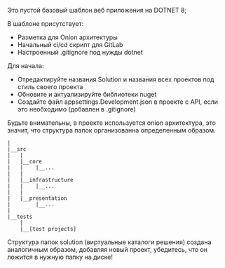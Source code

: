 Это пустой базовый шаблон веб приложения на DOTNET 8;

В шаблоне присутствует:
- Разметка для Onion архитектуры
- Начальный ci/cd скрипт для GitLab
- Настроенный .gitignore под нужды dotnet


Для начала:
- Отредактируйте названия Solution и названия всех проектов под стиль своего проекта
- Обновите и актуализируйте библиотеки nuget
- Создайте файл appsettings.Development.json в проекте с API, если это необходимо (добавлен в .gitignore)


Будьте внимательны, в проекте используется onion архитектура, это значит, что структура папок организованна определенным образом.

```text
|
|__src
|   |
|   |__core
|   |    |__...
|   |
|   |__infrastructure
|   |    |__...
|   |
|   |__presentation
|        |__...
|
|__tests
    |
    |__[test projects]
```

Структура папок solution (виртуальные каталоги решения) создана аналогичным образом, добавляя новый проект, убедитесь, что он ложится в нужную папку на диске!